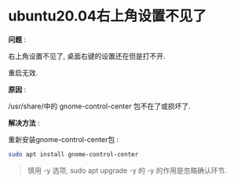 # ubuntu20.04右上角设置不见了

**问题** :

右上角设置不见了, 桌面右键的设置还在但是打不开. 

重启无效.

**原因** :

/usr/share/中的 gnome-control-center 包不在了或损坏了.

**解决方法** :

重新安装gnome-control-center包 :
```bash
sudo apt install gnome-control-center
```

> 慎用 -y 选项, sudo apt upgrade -y 的 -y 的作用是忽略确认环节.
